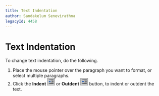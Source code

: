 ```yaml
---
title: Text Indentation
author: Sandakelum Senevirathna
legacyId: 4458
---
```

# Text Indentation
To change text indentation, do the following.
1. Place the mouse pointer over the paragraph you want to format, or select multiple paragraphs.
2. Click the **Indent** ![ASPxHtmlEditor-Buttons-Indent](../../../images/img7429.png) or **Outdent** ![ASPxHtmlEditor-Buttons-Outdent](../../../images/img7430.png) button, to indent or outdent the text.